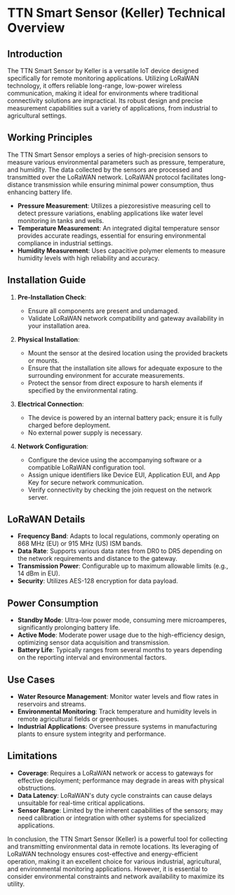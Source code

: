 # TTN Smart Sensor (Keller) Technical Overview

## Introduction
The TTN Smart Sensor by Keller is a versatile IoT device designed specifically for remote monitoring applications. Utilizing LoRaWAN technology, it offers reliable long-range, low-power wireless communication, making it ideal for environments where traditional connectivity solutions are impractical. Its robust design and precise measurement capabilities suit a variety of applications, from industrial to agricultural settings.

## Working Principles
The TTN Smart Sensor employs a series of high-precision sensors to measure various environmental parameters such as pressure, temperature, and humidity. The data collected by the sensors are processed and transmitted over the LoRaWAN network. LoRaWAN protocol facilitates long-distance transmission while ensuring minimal power consumption, thus enhancing battery life.

- **Pressure Measurement**: Utilizes a piezoresistive measuring cell to detect pressure variations, enabling applications like water level monitoring in tanks and wells.
- **Temperature Measurement**: An integrated digital temperature sensor provides accurate readings, essential for ensuring environmental compliance in industrial settings.
- **Humidity Measurement**: Uses capacitive polymer elements to measure humidity levels with high reliability and accuracy.

## Installation Guide
1. **Pre-Installation Check**:
   - Ensure all components are present and undamaged.
   - Validate LoRaWAN network compatibility and gateway availability in your installation area.

2. **Physical Installation**:
   - Mount the sensor at the desired location using the provided brackets or mounts.
   - Ensure that the installation site allows for adequate exposure to the surrounding environment for accurate measurements.
   - Protect the sensor from direct exposure to harsh elements if specified by the environmental rating.

3. **Electrical Connection**:
   - The device is powered by an internal battery pack; ensure it is fully charged before deployment.
   - No external power supply is necessary.

4. **Network Configuration**:
   - Configure the device using the accompanying software or a compatible LoRaWAN configuration tool.
   - Assign unique identifiers like Device EUI, Application EUI, and App Key for secure network communication.
   - Verify connectivity by checking the join request on the network server.

## LoRaWAN Details
- **Frequency Band**: Adapts to local regulations, commonly operating on 868 MHz (EU) or 915 MHz (US) ISM bands.
- **Data Rate**: Supports various data rates from DR0 to DR5 depending on the network requirements and distance to the gateway.
- **Transmission Power**: Configurable up to maximum allowable limits (e.g., 14 dBm in EU).
- **Security**: Utilizes AES-128 encryption for data payload.

## Power Consumption
- **Standby Mode**: Ultra-low power mode, consuming mere microamperes, significantly prolonging battery life.
- **Active Mode**: Moderate power usage due to the high-efficiency design, optimizing sensor data acquisition and transmission.
- **Battery Life**: Typically ranges from several months to years depending on the reporting interval and environmental factors.

## Use Cases
- **Water Resource Management**: Monitor water levels and flow rates in reservoirs and streams.
- **Environmental Monitoring**: Track temperature and humidity levels in remote agricultural fields or greenhouses.
- **Industrial Applications**: Oversee pressure systems in manufacturing plants to ensure system integrity and performance.

## Limitations
- **Coverage**: Requires a LoRaWAN network or access to gateways for effective deployment; performance may degrade in areas with physical obstructions.
- **Data Latency**: LoRaWAN's duty cycle constraints can cause delays unsuitable for real-time critical applications.
- **Sensor Range**: Limited by the inherent capabilities of the sensors; may need calibration or integration with other systems for specialized applications.

In conclusion, the TTN Smart Sensor (Keller) is a powerful tool for collecting and transmitting environmental data in remote locations. Its leveraging of LoRaWAN technology ensures cost-effective and energy-efficient operation, making it an excellent choice for various industrial, agricultural, and environmental monitoring applications. However, it is essential to consider environmental constraints and network availability to maximize its utility.